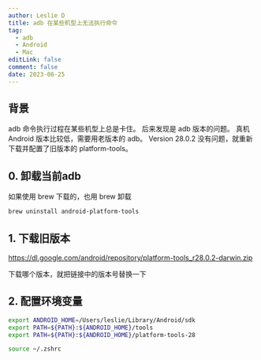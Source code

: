 ```yaml
---
author: Leslie D
title: adb 在某些机型上无法执行命令
tag:
  - adb
  - Android
  - Mac
editLink: false
comment: false
date: 2023-06-25
---
```


## 背景
adb 命令执行过程在某些机型上总是卡住。
后来发现是 adb 版本的问题。
真机 Android 版本比较低，需要用老版本的 adb。
Version 28.0.2 没有问题，就重新下载并配置了旧版本的 platform-tools。


## 0. 卸载当前adb
如果使用 brew 下载的，也用 brew 卸载
```bash
brew uninstall android-platform-tools
```


##  1. 下载旧版本
https://dl.google.com/android/repository/platform-tools_r28.0.2-darwin.zip

下载哪个版本，就把链接中的版本号替换一下


## 2. 配置环境变量
```bash
export ANDROID_HOME=/Users/leslie/Library/Android/sdk
export PATH=${PATH}:${ANDROID_HOME}/tools
export PATH=${PATH}:${ANDROID_HOME}/platform-tools-28
```

```bash
source ~/.zshrc
```
